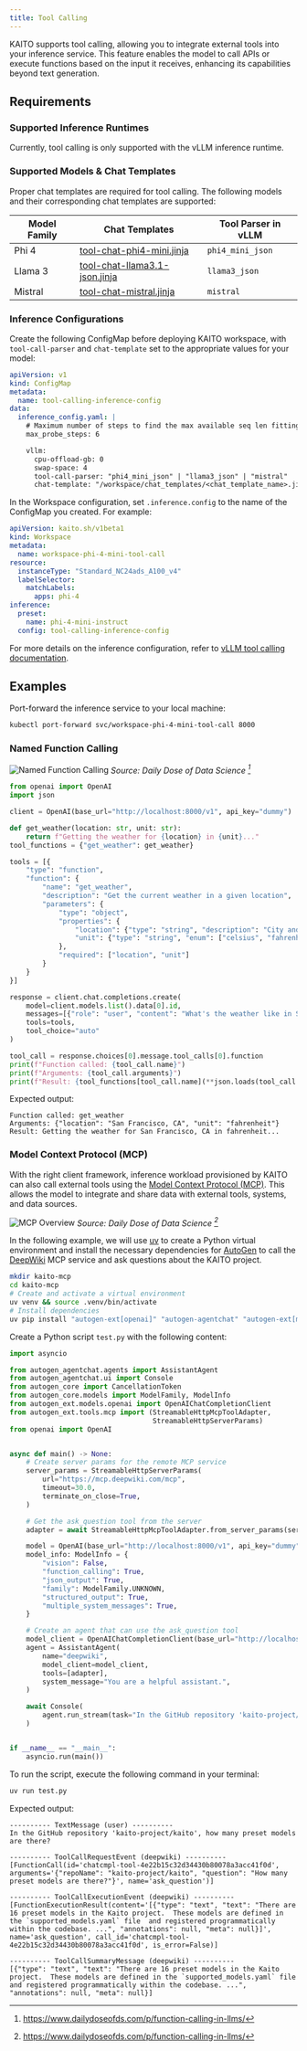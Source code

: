 ```yaml
---
title: Tool Calling
---
```


KAITO supports tool calling, allowing you to integrate external tools into your inference service. This feature enables the model to call APIs or execute functions based on the input it receives, enhancing its capabilities beyond text generation.

## Requirements

### Supported Inference Runtimes

Currently, tool calling is only supported with the vLLM inference runtime.

### Supported Models & Chat Templates

Proper chat templates are required for tool calling. The following models and their corresponding chat templates are supported:

| Model Family | Chat Templates                                                                                                                                             | Tool Parser in vLLM |
|--------------|------------------------------------------------------------------------------------------------------------------------------------------------------------|---------------------|
| Phi 4        | [tool-chat-phi4-mini.jinja](https://github.com/kaito-project/kaito/blob/main/presets/workspace/inference/chat_templates/tool-chat-phi4-mini.jinja)         | `phi4_mini_json`    |
| Llama 3      | [tool-chat-llama3.1-json.jinja](https://github.com/kaito-project/kaito/blob/main/presets/workspace/inference/chat_templates/tool-chat-llama3.1-json.jinja) | `llama3_json`       |
| Mistral      | [tool-chat-mistral.jinja](https://github.com/kaito-project/kaito/blob/main/presets/workspace/inference/chat_templates/tool-chat-mistral.jinja)             | `mistral`           |


### Inference Configurations

Create the following ConfigMap before deploying KAITO workspace, with `tool-call-parser` and `chat-template` set to the appropriate values for your model:

```yaml
apiVersion: v1
kind: ConfigMap
metadata:
  name: tool-calling-inference-config
data:
  inference_config.yaml: |
    # Maximum number of steps to find the max available seq len fitting in the GPU memory.
    max_probe_steps: 6

    vllm:
      cpu-offload-gb: 0
      swap-space: 4
      tool-call-parser: "phi4_mini_json" | "llama3_json" | "mistral"
      chat-template: "/workspace/chat_templates/<chat_template_name>.jinja"
```

In the Workspace configuration, set `.inference.config` to the name of the ConfigMap you created. For example:

```yaml
apiVersion: kaito.sh/v1beta1
kind: Workspace
metadata:
  name: workspace-phi-4-mini-tool-call
resource:
  instanceType: "Standard_NC24ads_A100_v4"
  labelSelector:
    matchLabels:
      apps: phi-4
inference:
  preset:
    name: phi-4-mini-instruct
  config: tool-calling-inference-config
```

For more details on the inference configuration, refer to [vLLM tool calling documentation](https://docs.vllm.ai/en/latest/features/tool_calling.html).

## Examples

Port-forward the inference service to your local machine:

```bash
kubectl port-forward svc/workspace-phi-4-mini-tool-call 8000
```

### Named Function Calling

![Named Function Calling](../static/img/function-calling.gif)
*Source: Daily Dose of Data Science [^1]*

```python
from openai import OpenAI
import json

client = OpenAI(base_url="http://localhost:8000/v1", api_key="dummy")

def get_weather(location: str, unit: str):
    return f"Getting the weather for {location} in {unit}..."
tool_functions = {"get_weather": get_weather}

tools = [{
    "type": "function",
    "function": {
        "name": "get_weather",
        "description": "Get the current weather in a given location",
        "parameters": {
            "type": "object",
            "properties": {
                "location": {"type": "string", "description": "City and state, e.g., 'San Francisco, CA'"},
                "unit": {"type": "string", "enum": ["celsius", "fahrenheit"]}
            },
            "required": ["location", "unit"]
        }
    }
}]

response = client.chat.completions.create(
    model=client.models.list().data[0].id,
    messages=[{"role": "user", "content": "What's the weather like in San Francisco?"}],
    tools=tools,
    tool_choice="auto"
)

tool_call = response.choices[0].message.tool_calls[0].function
print(f"Function called: {tool_call.name}")
print(f"Arguments: {tool_call.arguments}")
print(f"Result: {tool_functions[tool_call.name](**json.loads(tool_call.arguments))}")
```

Expected output:

```
Function called: get_weather
Arguments: {"location": "San Francisco, CA", "unit": "fahrenheit"}
Result: Getting the weather for San Francisco, CA in fahrenheit...
```

### Model Context Protocol (MCP)

With the right client framework, inference workload provisioned by KAITO can also call external tools using the [Model Context Protocol (MCP)](https://modelcontextprotocol.io/). This allows the model to integrate and share data with external tools, systems, and data sources.

![MCP Overview](../static/img/mcp.gif)
*Source: Daily Dose of Data Science [^1]*

In the following example, we will use [uv](https://docs.astral.sh/uv/) to create a Python virtual environment and install the necessary dependencies for [AutoGen](https://microsoft.github.io/autogen/stable//index.html) to call the [DeepWiki](https://deepwiki.com/) MCP service and ask questions about the KAITO project.

```bash
mkdir kaito-mcp
cd kaito-mcp
# Create and activate a virtual environment
uv venv && source .venv/bin/activate
# Install dependencies
uv pip install "autogen-ext[openai]" "autogen-agentchat" "autogen-ext[mcp]"
```

Create a Python script `test.py` with the following content:

```python
import asyncio

from autogen_agentchat.agents import AssistantAgent
from autogen_agentchat.ui import Console
from autogen_core import CancellationToken
from autogen_core.models import ModelFamily, ModelInfo
from autogen_ext.models.openai import OpenAIChatCompletionClient
from autogen_ext.tools.mcp import (StreamableHttpMcpToolAdapter,
                                   StreamableHttpServerParams)
from openai import OpenAI


async def main() -> None:
    # Create server params for the remote MCP service
    server_params = StreamableHttpServerParams(
        url="https://mcp.deepwiki.com/mcp",
        timeout=30.0,
        terminate_on_close=True,
    )

    # Get the ask_question tool from the server
    adapter = await StreamableHttpMcpToolAdapter.from_server_params(server_params, "ask_question")

    model = OpenAI(base_url="http://localhost:8000/v1", api_key="dummy").models.list().data[0].id
    model_info: ModelInfo = {
        "vision": False,
        "function_calling": True,
        "json_output": True,
        "family": ModelFamily.UNKNOWN,
        "structured_output": True,
        "multiple_system_messages": True,
    }

    # Create an agent that can use the ask_question tool
    model_client = OpenAIChatCompletionClient(base_url="http://localhost:8000/v1", api_key="dummy", model=model, model_info=model_info)
    agent = AssistantAgent(
        name="deepwiki",
        model_client=model_client,
        tools=[adapter],
        system_message="You are a helpful assistant.",
    )

    await Console(
        agent.run_stream(task="In the GitHub repository 'kaito-project/kaito', how many preset models are there?", cancellation_token=CancellationToken())
    )


if __name__ == "__main__":
    asyncio.run(main())
```

To run the script, execute the following command in your terminal:

```bash
uv run test.py
```

Expected output:

```
---------- TextMessage (user) ----------
In the GitHub repository 'kaito-project/kaito', how many preset models are there?

---------- ToolCallRequestEvent (deepwiki) ----------
[FunctionCall(id='chatcmpl-tool-4e22b15c32d34430b80078a3acc41f0d', arguments='{"repoName": "kaito-project/kaito", "question": "How many preset models are there?"}', name='ask_question')]

---------- ToolCallExecutionEvent (deepwiki) ----------
[FunctionExecutionResult(content='[{"type": "text", "text": "There are 16 preset models in the Kaito project.  These models are defined in the `supported_models.yaml` file  and registered programmatically within the codebase. ...", "annotations": null, "meta": null}]', name='ask_question', call_id='chatcmpl-tool-4e22b15c32d34430b80078a3acc41f0d', is_error=False)]

---------- ToolCallSummaryMessage (deepwiki) ----------
[{"type": "text", "text": "There are 16 preset models in the Kaito project.  These models are defined in the `supported_models.yaml` file  and registered programmatically within the codebase. ...", "annotations": null, "meta": null}]
```

[^1]: https://www.dailydoseofds.com/p/function-calling-in-llms/
